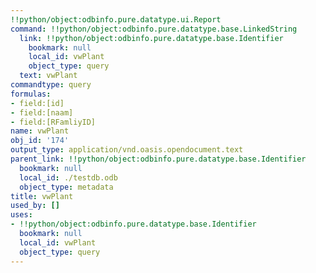 ```yaml
---
!!python/object:odbinfo.pure.datatype.ui.Report
command: !!python/object:odbinfo.pure.datatype.base.LinkedString
  link: !!python/object:odbinfo.pure.datatype.base.Identifier
    bookmark: null
    local_id: vwPlant
    object_type: query
  text: vwPlant
commandtype: query
formulas:
- field:[id]
- field:[naam]
- field:[RFamliyID]
name: vwPlant
obj_id: '174'
output_type: application/vnd.oasis.opendocument.text
parent_link: !!python/object:odbinfo.pure.datatype.base.Identifier
  bookmark: null
  local_id: ./testdb.odb
  object_type: metadata
title: vwPlant
used_by: []
uses:
- !!python/object:odbinfo.pure.datatype.base.Identifier
  bookmark: null
  local_id: vwPlant
  object_type: query
---
```

